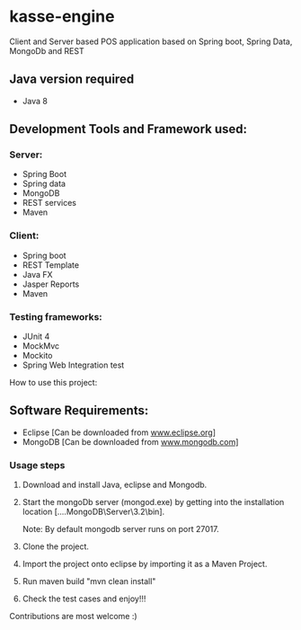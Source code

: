 # kasse-engine
Client and Server based POS application based on Spring boot, Spring Data, MongoDb and REST

## Java version required
- Java 8

## Development Tools and Framework used:

### Server:
- Spring Boot
- Spring data
- MongoDB
- REST services
- Maven

### Client:
- Spring boot
- REST Template
- Java FX
- Jasper Reports
- Maven 

### Testing frameworks:
- JUnit 4
- MockMvc
- Mockito
- Spring Web Integration test

How to use this project:
## Software Requirements:
- Eclipse [Can be downloaded from www.eclipse.org]
- MongoDB [Can be downloaded from www.mongodb.com]

### Usage steps

1. Download and install Java, eclipse and Mongodb.

2. Start the mongoDb server (mongod.exe) by getting into the installation location [....MongoDB\Server\3.2\bin].

   Note: By default mongodb server runs on port 27017.

3. Clone the project.

4. Import the project onto eclipse by importing it as a Maven Project.

5. Run maven build "mvn clean install"

6. Check the test cases and enjoy!!!

Contributions are most welcome :)

[Kasse-engine]: img/KasseEngine.png
